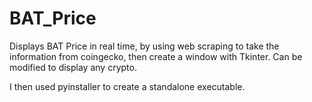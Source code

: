 # BAT_Price


Displays BAT Price in real time, by using web scraping to take the information from coingecko, then create a window with Tkinter.
Can be modified to display any crypto.

I then used pyinstaller to create a standalone executable.
